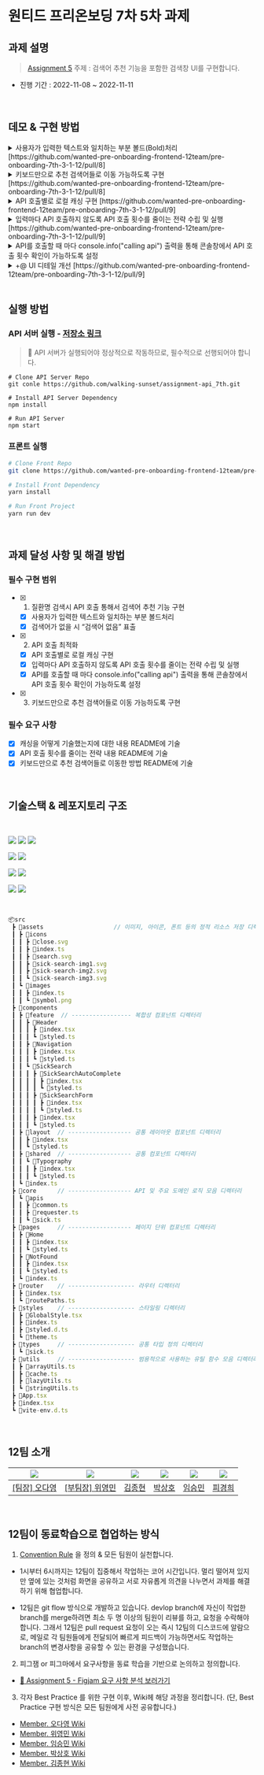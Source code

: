 # 원티드 프리온보딩 7차 5차 과제

## 과제 설명

> [Assignment 5](https://www.notion.so/3-4-53e29b4ca3f34fb6ab1e14010ade3f8f) 주제 : 검색어 추천 기능을 포함한 검색창 UI를 구현합니다.

- 진행 기간 : 2022-11-08 ~ 2022-11-11

<br />

## 데모 & 구현 방법 

<details>
<summary>사용자가 입력한 텍스트와 일치하는 부분 볼드(Bold)처리 [https://github.com/wanted-pre-onboarding-frontend-12team/pre-onboarding-7th-3-1-12/pull/8]</summary>

### 결과물

![split_bold](https://user-images.githubusercontent.com/50790145/201189951-6c00277f-fd6e-4a0f-8ec3-ff1fe5559eeb.gif)

### 구현 방법

> 💫 현재 입력한 단어(= seperator)로 각 연관 검색어를 `split` 한 결과 -> 분리된 데이터 수 === 볼드 처리할 데이터 수 + 1 을 이용

+ 특정 문자열을 특정 구분자(seperator)로 분리한 결과를 반환하는 유틸

```ts
// src/utils/stringUtils.ts

export const splitTargetRegardlessOfStringCase = (target: string, keyword: string) => {
	const splitedByUpperCase = target.split(keyword.toUpperCase());
	const splitedByLowerCase = target.split(keyword.toLowerCase());

	return splitedByLowerCase.length > splitedByUpperCase.length ? splitedByLowerCase : splitedByUpperCase;
};
```

+ 해당 유틸 사용부

```tsx
// src/components/feature/SickSearch/SickSearchAutoComplete/index.tsx

{splitTargetRegardlessOfStringCase(recommendSick.sickNm, props.sickKeyword)
  .map((splitedItem, index, splitedItems) => {
	if (splitedItems.length - 1 === index) {
	  return <React.Fragment key={index}>{splitedItem}</React.Fragment>;
	}
	return (
	  <React.Fragment key={index}>
		{splitedItem}
		<S.HightLightText>{props.sickKeyword.toUpperCase()}</S.HightLightText>
	  </React.Fragment>
	);
  },
)}
```


</details>

<details>
<summary>키보드만으로 추천 검색어들로 이동 가능하도록 구현 [https://github.com/wanted-pre-onboarding-frontend-12team/pre-onboarding-7th-3-1-12/pull/8]</summary>

### 결과물

> 키보드 이동은 `구글 검색창 작동 방식을 모티브로 구현`

+ 구글 검색어 자동완성 키보드 이동 형태

![google_autocomplete](https://user-images.githubusercontent.com/50790145/201188131-8fec5dee-fef0-4073-a83f-1b249e0ab052.gif)

+ 구현물 키보드 이동 형태

![autocomplete_keyboard](https://user-images.githubusercontent.com/50790145/201093613-68f7f599-44ac-4612-ab5d-7d14e3e7c7f2.gif)


### 구현 방법

> 💫 질환명 입력 요소에 대한 Keydown 이벤트(ArrowUp / ArrowDown / Backspace / Escape) 핸들링 & 그에 따른 AutoComplete Current Index 상태 조절

```tsx
// src/components/feature/SickSearch/index.tsx

...

const autoCompleteTargetKeys = {
	ARROW_UP: 'ArrowUp',
	ARROW_DOWN: 'ArrowDown',
	ESCAPE: 'Escape',
	BACK_SPACE: 'Backspace',
} as const;

...

const [currentAutoCompleteIndex, setCurrentAutoCompleteIndex] = useState(-1);
const autoCompleteRef = useRef<HTMLUListElement>(null) as React.MutableRefObject<HTMLUListElement>;

...

const handleSickSearchInputKeydown = (event: React.KeyboardEvent<HTMLInputElement>) => {
	if (event.key === autoCompleteTargetKeys.ESCAPE) {
		handleSickSearchFormFousedChange(false);
		return;
	}

	if (!isNotEmptyArray(recommendSicks) || !autoCompleteRef) {
		setCurrentAutoCompleteIndex(-1);
		return;
	}

	switch (event.key) {
		case autoCompleteTargetKeys.ARROW_DOWN:
			event.preventDefault();
			if (currentAutoCompleteIndex + 1 === autoCompleteRef?.current?.childElementCount - 2) {
				setCurrentAutoCompleteIndex(-1);
				break;
			}
			setCurrentAutoCompleteIndex(currentAutoCompleteIndex + 1);
			break;
		case autoCompleteTargetKeys.ARROW_UP:
			event.preventDefault();
			if (currentAutoCompleteIndex - 1 < -1) {
				setCurrentAutoCompleteIndex(autoCompleteRef?.current?.childElementCount - 3);
				break;
			}
			setCurrentAutoCompleteIndex(currentAutoCompleteIndex - 1);
			break;
		case autoCompleteTargetKeys.BACK_SPACE:
			setCurrentAutoCompleteIndex(-1);
			break;
		default:
			break;
	}
};
```


</details>

<details>
<summary>API 호출별로 로컬 캐싱 구현 [https://github.com/wanted-pre-onboarding-frontend-12team/pre-onboarding-7th-3-1-12/pull/9]</summary>

### 결과물

`로컬 캐싱 (by. 인메모리 캐시맵) 적용 후`

![local_cache](https://user-images.githubusercontent.com/50790145/201222054-9657152f-ee96-475e-bbe0-d71896b2b2f9.gif)

### 구현 방법

> 💫 Map 자료구조를 이용한 인메모리 캐시맵 인스턴스 생성


+ 캐시맵 클래스 선언부 유틸 

```ts
// src/utils/cache.ts

import { Sick } from '@src/types/sick';

const ONE_HOUR = 1000 * 60 * 60;
const MAX_CACHE_SIZE = 10; // 테스트를 위한 캐시 임시 최대 크기;

const currentTime = () => new Date().getTime();

type ParsedSickInCache = {
	sicks: Sick[];
	expired: number;
};

type SickInCache = {
	sicks: string;
	expired: number;
};

export default class InMemoryCache {
	private _cache;

	constructor() {
		this._cache = new Map<string, string>();
	}

	get cache() {
		return this._cache;
	}

	getCacheItem = (key: string) => {
		if (!this._cache.has(key)) {
			console.error(`"${key}"로 존재하는 데이터가 없습니다.`);
			return;
		}

		try {
			const targetSicks: ParsedSickInCache = JSON.parse(this._cache.get(key) as string);
			return targetSicks.sicks;
		} catch (error) {
			if (error instanceof Error) console.error(error.message);
		}
	};

	setCacheItem = (key: string, value: Sick[]) => {
		const serialized = {
			sicks: value,
			expired: new Date().getTime() + ONE_HOUR,
		};

		try {
			if (this.getCacheSize() > MAX_CACHE_SIZE) {
				throw new Error('Max Local Cache !!');
			}
			this._cache.set(key, JSON.stringify(serialized));
		} catch (error) {
			this.cleanCache(key, JSON.stringify(serialized));
		}
	};

	cleanCache = (key: string, value: string) => {
		let oldest;
		let oldestKey;

		const countCacheBeforeClean = this.getCacheSize();

		for (let key of this._cache.keys()) {
			const sickInCache: SickInCache = JSON.parse(this._cache.get(key) as string);
			if (sickInCache.expired <= currentTime()) {
				this._cache.delete(key);
			}

			if (!oldest || oldest > sickInCache.expired) {
				oldest = sickInCache.expired;
				oldestKey = key;
			}
		}

		if (countCacheBeforeClean >= this._cache.size && oldestKey) {
			this._cache.delete(oldestKey);
		}

		this._cache.set(key, value);
	};

	isExistingInCache = (key: string) => {
		return this._cache.has(key);
	};

	getCacheSize = () => {
		return this._cache.size;
	};
}
```

+ 인메모리 Cache 인스턴스 사용부

```tsx
// src/components/feature/SickSearch/index.tsx

...

const sickInCache = useMemo(() => new InMemoryCache(), []);

...


const handleSickKeywordChange = async (newSickKeyword: string) => {
	...

	if (newSickKeyword) {
		if (sickInCache.isExistingInCache(newSickKeyword)) {
			handleSetRecommandSicksByCache(sickInCache.getCacheItem(newSickKeyword) as Sick[]);
			return;
		}

		handleSetRecommendSicks(newSickKeyword);
	}
};


const handleSetRecommendSicks = useDebounce(async (newSickKeyword: string) => {
	const newRecommendSicks = await getSicksByIncludeKeyword(newSickKeyword);
	sickInCache.setCacheItem(newSickKeyword, newRecommendSicks);
	setRecommendSicks(newRecommendSicks);
}, 300);

const handleSetRecommandSicksByCache = useDebounce((sicksInCache: Sick[]) => {
	console.info('Local Cache Hit !');
	setRecommendSicks(sicksInCache);
}, 300);

...

```

</details>

<details>
<summary>입력마다 API 호출하지 않도록 API 호출 횟수를 줄이는 전략 수립 및 실행 [https://github.com/wanted-pre-onboarding-frontend-12team/pre-onboarding-7th-3-1-12/pull/9]</summary>

### 결과물

`추천(연관) 검색어 GET API 요청 (디바운싱 처리 전)`

![before_debounce](https://user-images.githubusercontent.com/50790145/201116911-1b5347f6-7303-41f1-b236-a3d22c2901ee.gif)

`추천(연관) 검색어 GET API 요청 (디바운싱 처리 후)`

![after_debounce](https://user-images.githubusercontent.com/50790145/201116683-e9be809d-19ac-4590-b5d4-53a4c23598b8.gif)

### 구현 방법

> 💫 [Debounce](https://velog.io/@ansrjsdn/TypeScript%EC%97%90%EC%84%9C-useDebounce-useThrottle-%EB%A7%8C%EB%93%A4%EA%B8%B0) 적용

+ 디바운스 유틸 함수

```tsx
// src/utils/lazyUtils/ts

export function useDebounce<T extends any[]>(callback: (...params: T) => void, delay: number) {
	const timer = useRef<ReturnType<typeof setTimeout> | null>(null);

	return (...params: T) => {
		if (timer.current) clearTimeout(timer.current);

		timer.current = setTimeout(() => {
			callback(...params);
			timer.current = null;
		}, delay);
	};
}
```

+ 디바운스 적용부 - 연관 질환명 리스트 데이터 GET 요청 함수 & 캐싱 데이터 업데이트

```tsx
// src/components/feature/SickSearch/index.tsx

const handleSetRecommendSicks = useDebounce(async (newSickKeyword: string) => {
	const newRecommendSicks = await getSicksByIncludeKeyword(newSickKeyword);
	sickInCache.setCacheItem(newSickKeyword, newRecommendSicks);
	setRecommendSicks(newRecommendSicks);
}, 300);


const handleSetRecommandSicksByCache = useDebounce((sicksInCache: Sick[]) => {
	console.info('Local Cache Hit !');
	setRecommendSicks(sicksInCache);
}, 300);
```


</details>


<details>
<summary>API를 호출할 때 마다 console.info("calling api") 출력을 통해 콘솔창에서 API 호출 횟수 확인이 가능하도록 설정</summary>

### 결과물

![console](https://user-images.githubusercontent.com/50790145/201227730-882e7f64-a889-4eb5-b49d-af33a80e136d.gif)

### 구현 방법

> 💫 연관 질환명 리스트 GET 요청 시마다 console 출력

```tsx
// src/core/apis/sick.ts

export const getSicksByIncludeKeyword = async (keyword: string, sliceCount: number = 8) => {
	console.info('calling api');

	const {
		sick: { index },
	} = API_PATH;

	const { payload: sicks } = await requester<Sick[]>({
		method: HttpMethod.GET,
		url: `${index}?sickNm_like=${keyword}`,
	});

	return sicks.slice(0, sliceCount);
};
```

</details>




<details>
<summary>+@ UI 디테일 개선 [https://github.com/wanted-pre-onboarding-frontend-12team/pre-onboarding-7th-3-1-12/pull/9]</summary>

<br />

+ Focus, Blur 했을 경우 입력창 border 하이라이팅 처리
+ Blur, ESC Keydown 시 AutoComplete 투명도를 주어 사라짐 처리 동시에 포커싱 해제
+ AutoComplete Arrow Up or Down 시 입력창 cursor 맨 왼쪽, 오른쪽 이동 방지

### 결과물

![detail_dev](https://user-images.githubusercontent.com/50790145/201185880-0ab02cb1-6bc1-4188-8e4a-a1507dcc4cb8.gif)

### 구현 방법

> 💫 질환명 입력 요소에 `onFoucs`, `onBlur` 이벤트에 따라 `isSickSearchFormFocused` 상태(포커싱 유무(true OR false))를 

```tsx
// src/components/feature/SickSearch/index.tsx

...

const [isSickSearchFormFocused, setIsSickSearchFormFocused] = useState(false);

const handleSickSearchFormFousedChange = (newFocusedStatus: boolean) => {
	setIsSickSearchFormFocused(newFocusedStatus);
	...
};


/* ======================================= */


// src/components/feature/SickSearch/SickSearchForm/index.tsx

...

const handleSickSearchInputFocus = () => {
	props.onSickSearchFormFousedChange(true);
};

const handleSickSearchInputBlur = () => {
	props.onSickSearchFormFousedChange(false);
};

return (
	<S.SickSearchForm onSubmit={handleSickSearchFormSubmit}>
		<S.SickSearchInput
			type="text"
			placeholder="🔍 질환명을 입력해 주세요."
			value={props.sickKeyword}
			ref={props.sickSearchInputRef}
			onChange={handleSickSearchInputChange}
			onKeyDown={props.onSickSearchInputKeydown}
			onFocus={handleSickSearchInputFocus}
			onBlur={handleSickSearchInputBlur}
		/>

		...
	</S.SickSearchForm>
);

...

```
</details>




<br />


## 실행 방법


### API 서버 실행 - [저장소 링크](https://github.com/walking-sunset/assignment-api_7th)

> 🌟 API 서버가 실행되어야 정상적으로 작동하므로, 필수적으로 선행되어야 합니다.

```
# Clone API Server Repo
git conle https://github.com/walking-sunset/assignment-api_7th.git

# Install API Server Dependency
npm install

# Run API Server
npm start
```

### 프론트 실행

```bash
# Clone Front Repo
git clone https://github.com/wanted-pre-onboarding-frontend-12team/pre-onboarding-7th-3-1-12.git

# Install Front Dependency
yarn install

# Run Front Project
yarn run dev
```

<br />

## 과제 달성 사항 및 해결 방법

### 필수 구현 범위

- [x] 1. 질환명 검색시 API 호출 통해서 검색어 추천 기능 구현
    - [x] 사용자가 입력한 텍스트와 일치하는 부분 볼드처리
    - [x] 검색어가 없을 시 “검색어 없음” 표출

- [x] 2. API 호출 최적화
    - [x] API 호출별로 로컬 캐싱 구현
    - [x] 입력마다 API 호출하지 않도록 API 호출 횟수를 줄이는 전략 수립 및 실행
    - [x] API를 호출할 때 마다 console.info("calling api") 출력을 통해 콘솔창에서 API 호출 횟수 확인이 가능하도록 설정
    
- [x] 3. 키보드만으로 추천 검색어들로 이동 가능하도록 구현


### 필수 요구 사항

- [x] 캐싱을 어떻게 기술했는지에 대한 내용 README에 기술
- [x] API 호출 횟수를 줄이는 전략 내용 README에 기술
- [x] 키보드만으로 추천 검색어들로 이동한 방법 README에 기술

<br />

## 기술스택 & 레포지토리 구조

<br />

<img src="https://img.shields.io/badge/typescript-3178C6?style=for-the-badge&logo=typescript&logoColor=black"> <img src="https://img.shields.io/badge/react-61DAFB?style=for-the-badge&logo=react&logoColor=black"> <img src="https://img.shields.io/badge/react-router-CA4245?style=for-the-badge&logo=react-router&logoColor=white">

<img src="https://img.shields.io/badge/styled-component-DB7093?style=for-the-badge&logo=styled-component&logoColor=white"> <img src="https://img.shields.io/badge/axios-5A29E4?style=for-the-badge&logo=axios&logoColor=white">



<img src="https://img.shields.io/badge/eslint-181717?style=for-the-badge&logo=eslint&logoColor=white"> <img src="https://img.shields.io/badge/prettier-1A2C34?style=for-the-badge&logo=prettier&logoColor=F7BA3E">

<img src="https://img.shields.io/badge/yarn-2C8EBB?style=for-the-badge&logo=yarn&logoColor=white"> <img src="https://img.shields.io/badge/vite-646CFF?style=for-the-badge&logo=vite&logoColor=white">

<br />

```jsx
📦src
 ┣ 📂assets                    // 이미지, 아이콘, 폰트 등의 정적 리소스 저장 디렉터리
 ┃ ┣ 📂icons
 ┃ ┃ ┣ 📜close.svg
 ┃ ┃ ┣ 📜index.ts      
 ┃ ┃ ┣ 📜search.svg
 ┃ ┃ ┣ 📜sick-search-img1.svg
 ┃ ┃ ┣ 📜sick-search-img2.svg
 ┃ ┃ ┗ 📜sick-search-img3.svg
 ┃ ┗ 📂images
 ┃ ┃ ┣ 📜index.ts
 ┃ ┃ ┗ 📜symbol.png
 ┣ 📂components
 ┃ ┣ 📂feature  // ----------------- 복합성 컴포넌트 디렉터리
 ┃ ┃ ┣ 📂Header
 ┃ ┃ ┃ ┣ 📜index.tsx
 ┃ ┃ ┃ ┗ 📜styled.ts
 ┃ ┃ ┣ 📂Navigation
 ┃ ┃ ┃ ┣ 📜index.tsx
 ┃ ┃ ┃ ┗ 📜styled.ts
 ┃ ┃ ┗ 📂SickSearch
 ┃ ┃ ┃ ┣ 📂SickSearchAutoComplete
 ┃ ┃ ┃ ┃ ┣ 📜index.tsx
 ┃ ┃ ┃ ┃ ┗ 📜styled.ts
 ┃ ┃ ┃ ┣ 📂SickSearchForm
 ┃ ┃ ┃ ┃ ┣ 📜index.tsx
 ┃ ┃ ┃ ┃ ┗ 📜styled.ts
 ┃ ┃ ┃ ┣ 📜index.tsx
 ┃ ┃ ┃ ┗ 📜styled.ts
 ┃ ┣ 📂layout  // ------------------ 공통 레이아웃 컴포넌트 디렉터리
 ┃ ┃ ┣ 📜index.tsx
 ┃ ┃ ┗ 📜styled.ts
 ┃ ┣ 📂shared  // ------------------ 공통 컴포넌트 디렉터리
 ┃ ┃ ┗ 📂Typography
 ┃ ┃ ┃ ┣ 📜index.tsx
 ┃ ┃ ┃ ┗ 📜styled.ts
 ┃ ┗ 📜index.ts
 ┣ 📂core      // ------------------ API 및 주요 도메인 로직 모음 디렉터리
 ┃ ┗ 📂apis
 ┃ ┃ ┣ 📜common.ts
 ┃ ┃ ┣ 📜requester.ts
 ┃ ┃ ┗ 📜sick.ts
 ┣ 📂pages     // ------------------ 페이지 단위 컴포넌트 디렉터리
 ┃ ┣ 📂Home
 ┃ ┃ ┣ 📜index.tsx
 ┃ ┃ ┗ 📜styled.ts
 ┃ ┣ 📂NotFound
 ┃ ┃ ┣ 📜index.tsx
 ┃ ┃ ┗ 📜styled.ts
 ┃ ┗ 📜index.ts
 ┣ 📂router    // ------------------- 라우터 디렉터리
 ┃ ┣ 📜index.tsx
 ┃ ┗ 📜routePaths.ts
 ┣ 📂styles    // ------------------- 스타일링 디렉터리
 ┃ ┣ 📜GlobalStyle.tsx
 ┃ ┣ 📜index.ts
 ┃ ┣ 📜styled.d.ts
 ┃ ┗ 📜theme.ts
 ┣ 📂types     // ------------------- 공통 타입 정의 디렉터리
 ┃ ┗ 📜sick.ts
 ┣ 📂utils     // ------------------- 범용적으로 사용하는 유틸 함수 모음 디렉터리
 ┃ ┣ 📜arrayUtils.ts
 ┃ ┣ 📜cache.ts
 ┃ ┣ 📜lazyUtils.ts
 ┃ ┗ 📜stringUtils.ts
 ┣ 📜App.tsx
 ┣ 📜index.tsx
 ┗ 📜vite-env.d.ts
```

<br />

## 12팀 소개

| <img src="https://avatars.githubusercontent.com/u/40523487?v=4"/> | <img src="https://avatars.githubusercontent.com/u/50790145?v=4"/> | <img src="https://avatars.githubusercontent.com/u/108744804?v=4"> | <img src="https://avatars.githubusercontent.com/u/97100045?v=4"/> | <img src="https://avatars.githubusercontent.com/u/92246102?v=4"> | <img src="https://avatars.githubusercontent.com/u/96763714?v=4"> |
| ----------------------------------------------------------------- | ----------------------------------------------------------------- | ----------------------------------------------------------------- | ----------------------------------------------------------------- | ---------------------------------------------------------------- | ---------------------------------------------------------------- |
| <a href="https://github.com/od-log">[팀장] 오다영</a>             | <a href="https://github.com/youngminss">[부팀장] 위영민</a>       | <a href="https://github.com/jong6598">김종현</a>                  | <a href="https://github.com/hopak-e">박상호</a>                   | <a href="https://github.com/forest-6">임승민</a>                 | <a href="https://github.com/kyunghee47">피경희</a>               |

<br />

## 12팀이 동료학습으로 협업하는 방식

1. [Convention Rule](https://github.com/wanted-pre-onboarding-frontend-12team/pre-onboarding-7th-3-1-12/wiki) 을 정의 & 모든 팀원이 실천합니다.

- 1시부터 6시까지는 12팀이 집중해서 작업하는 코어 시간입니다. 멀리 떨어져 있지만 옆에 있는 것처럼 화면을 공유하고 서로 자유롭게 의견을 나누면서 과제를 해결하기 위해 협업합니다.

- 12팀은 git flow 방식으로 개발하고 있습니다. devlop branch에 자신이 작업한 branch를 merge하려면 최소 두 명 이상의 팀원이 리뷰를 하고, 요청을 수락해야 합니다. 그래서 12팀은 pull request 요청이 오는 즉시 12팀의 디스코드에 알람으로, 메일로 각 팀원들에게 전달되어 빠르게 피드백이 가능하면서도 작업하는 branch의 변경사항을 공유할 수 있는 환경을 구성했습니다.

2. 피그잼 or 피그마에서 요구사항을 동료 학습을 기반으로 논의하고 정의합니다.

- [🚀 Assignment 5 - Figjam 요구 사항 분석 보러가기](https://www.figma.com/file/8rcVgEmafVSF00quZg1rM5/Assignment-5---%EA%B2%80%EC%83%89%EC%96%B4-%EC%9E%90%EB%8F%99%EC%99%84%EC%84%B1-%EA%B8%B0%EB%8A%A5%EC%9D%84-%ED%8F%AC%ED%95%A8%ED%95%9C-%EA%B2%80%EC%83%89%EC%B0%BD-%EA%B5%AC%ED%98%84?node-id=4%3A92)

3. 각자 Best Practice 를 위한 구현 이후, Wiki헤 해당 과정을 정리합니다. (단, Best Practice 구현 방식은 모든 팀원에게 사전 공유합니다.)

+ [Member. 오다영 Wiki](https://github.com/wanted-pre-onboarding-frontend-12team/pre-onboarding-7th-3-1-12/wiki/%E2%9D%A4%EF%B8%8F-PAGE.-%EC%98%A4%EB%8B%A4%EC%98%81)
+ [Member. 위영민 Wiki](https://github.com/wanted-pre-onboarding-frontend-12team/pre-onboarding-7th-3-1-12/wiki/%F0%9F%92%99-PAGE.-%EC%9C%84%EC%98%81%EB%AF%BC)
+ [Member. 임승민 Wiki](https://github.com/wanted-pre-onboarding-frontend-12team/pre-onboarding-7th-3-1-12/wiki/%F0%9F%92%9A-PAGE.-%EC%9E%84%EC%8A%B9%EB%AF%BC)
+ [Member. 박상호 Wiki](https://github.com/wanted-pre-onboarding-frontend-12team/pre-onboarding-7th-3-1-12/wiki/%F0%9F%92%9B-PAGE.-%EB%B0%95%EC%83%81%ED%98%B8)
+ [Member. 김종현 Wiki](https://github.com/wanted-pre-onboarding-frontend-12team/pre-onboarding-7th-3-1-12/wiki/%F0%9F%A7%A1-PAGE.-%EA%B9%80%EC%A2%85%ED%98%84)


